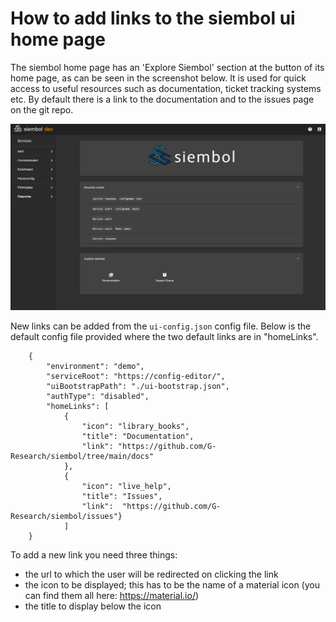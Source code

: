 # How to add links to the siembol ui home page
The siembol home page has an 'Explore Siembol' section at the button of its home page, as can be seen in the screenshot below. It is used for quick access to useful resources such as documentation, ticket tracking systems etc. By default there is a link to the documentation and to the issues page on the git repo.

![image](../screenshots/home_page.png)

New links can be added from the `ui-config.json` config file. 
Below is the default config file provided where the two default links are in "homeLinks". 

        {
            "environment": "demo",
            "serviceRoot": "https://config-editor/",
            "uiBootstrapPath": "./ui-bootstrap.json",
            "authType": "disabled",
            "homeLinks": [
                {
                    "icon": "library_books",
                    "title": "Documentation",
                    "link": "https://github.com/G-Research/siembol/tree/main/docs"
                },
                {   
                    "icon": "live_help",
                    "title": "Issues",
                    "link":  "https://github.com/G-Research/siembol/issues"}
                ]
        }



To add a new link you need three things:
- the url to which the user will be redirected on clicking the link
- the icon to be displayed; this has to be the name of a material icon (you can find them all here: https://material.io/)
- the title to display below the icon 

